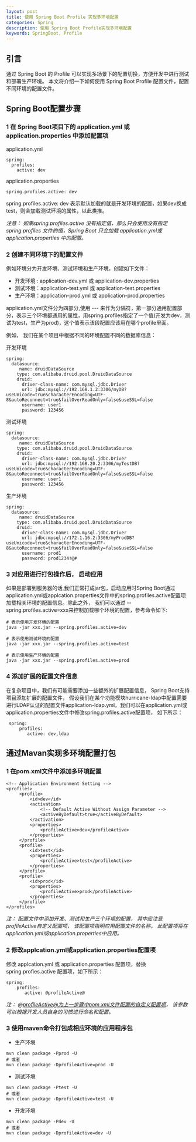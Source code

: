 ```yaml
---
layout: post
title: 使用 Spring Boot Profile 实现多环境配置
categories: Spring
description: 使用 Spring Boot Profile实现多环境配置
keywords: SpringBoot, Profile
---
```


## 引言
通过 Spring Boot 的 Profile 可以实现多场景下的配置切换，方便开发中进行测试和部署生产环境。 本文将介绍一下如何使用 Spring Boot Profile 配置文件，配置不同环境的配置文件。

## Spring Boot配置步骤

### 1 在 Spring Boot项目下的 application.yml 或 application.properties 中添加配置项

application.yml
```
spring:
  profiles:
    active: dev
```

application.properties
```
spring.profiles.active: dev
```

spring.profiles.active: dev 表示默认加载的就是开发环境的配置，如果dev换成test，则会加载测试环境的属性，以此类推。

*注意： 如果spring.profiles.active 没有指定值，那么只会使用没有指定 spring.profiles 文件的值，Spring Boot 只会加载 application.yml或 application.properties 中的配置。*


### 2 创建不同环境下的配置文件

例如环境分为开发环境、测试环境和生产环境，创建如下文件：

- 开发环境 : application-dev.yml 或 application-dev.properties
- 测试环境：application-test.yml 或 application-test.properties
- 生产环境：application-prod.yml 或 application-prod.properties


application.yml文件分为四部分,使用 --- 来作为分隔符，第一部分通用配置部分，表示三个环境都通用的属性，用spring.profiles指定了一个值(开发为dev，测试为test，生产为prod)，这个值表示该段配置应该用在哪个profile里面。

例如， 我们在某个项目中根据不同的环境配置不同的数据库信息：

开发环境
```
spring:
  datasource:
     name: druidDataSource
    type: com.alibaba.druid.pool.DruidDataSource
    druid:
      driver-class-name: com.mysql.jdbc.Driver
      url: jdbc:mysql://192.168.1.2:3306/myDB?useUnicode=true&characterEncoding=UTF-8&autoReconnect=true&failOverReadOnly=false&useSSL=false
      username: user1
      password: 123456
```


测试环境
```
spring:
  datasource:
     name: druidDataSource
    type: com.alibaba.druid.pool.DruidDataSource
    druid:
      driver-class-name: com.mysql.jdbc.Driver
      url: jdbc:mysql://192.168.20.2:3306/myTestDB?useUnicode=true&characterEncoding=UTF-8&autoReconnect=true&failOverReadOnly=false&useSSL=false
      username: user1
      password: 123456
```


生产环境
```
spring:
  datasource:
     name: druidDataSource
    type: com.alibaba.druid.pool.DruidDataSource
    druid:
      driver-class-name: com.mysql.jdbc.Driver
      url: jdbc:mysql://172.1.16.2:3306/myProdDB?useUnicode=true&characterEncoding=UTF-8&autoReconnect=true&failOverReadOnly=false&useSSL=false
      username: prod1
      password: prod1234!@#
```

### 3 对应用进行打包操作后， 启动应用

如果是部署到服务器的话,我们正常打成jar包，启动应用时Spring Boot通过application.yml或applcation.properties文件中的spring.profiles.active配置项加载相关环境的配置信息。除此之外， 我们可以通过 --spring.profiles.active=xxx来控制加载哪个环境的配置，参考命令如下:
```
# 表示使用开发环境的配置
java -jar xxx.jar --spring.profiles.active=dev 

# 表示使用测试环境的配置
java -jar xxx.jar --spring.profiles.active=test 

# 表示使用生产环境的配置
java -jar xxx.jar --spring.profiles.active=prod 
```

### 4 添加扩展的配置文件信息

在复杂项目中，我们有可能需要添加一些额外的扩展配置信息， Spring Boot支持项目添加扩展的配置文件， 假设我们在某个功能模块hurricane-ldap中配置需要进行LDAP认证的配置文件application-ldap.yml，我们可以在application.yml或application.properties文件中修改spring.profiles.active配置项， 如下所示：
```
 spring:
     profiles:
        active: dev,ldap
```


## 通过Mavan实现多环境配置打包

### 1 在pom.xml文件中添加多环境配置
```
<!-- Application Environment Setting -->
<profiles>
     <profile>
         <id>dev</id>
         <activation>
             <!-- Default Active Without Assign Parameter -->
             <activeByDefault>true</activeByDefault>
         </activation>
         <properties>
             <profileActive>dev</profileActive>
         </properties>
     </profile>
     <profile>
         <id>test</id>
         <properties>
             <profileActive>test</profileActive>
         </properties>
     </profile>
     <profile>
         <id>prod</id>
         <properties>
             <profileActive>prod</profileActive>
         </properties>
     </profile>
</profiles>
```

*注： 配置文件中添加开发、测试和生产三个环境的配置， 其中应注意profileActive自定义配置项， 该配置项指明应用配置文件的名称， 此配置项将在application.yml或application.properties中应用。*

### 2 修改applcation.yml或application.properties配置项

修改 applcation.yml 或 application.properties 配置项，替换 spring.profies.active 配置项，如下所示：
```
spring:
    profiles:
       active: @profileActive@
```

*注： @profileActive@为上一步骤中pom.xml文件配置的自定义配置项， 该参数可以根据开发人员自身的习惯进行命名和配置。*


### 3 使用maven命令打包成相应环境的应用程序包

- 生产环境
```
mvn clean package -Pprod -U  
# 或者
mvn clean package -DprofileActive=prod -U
```

- 测试环境
```
mvn clean package -Ptest -U  
# 或者
mvn clean package -DprofileActive=test -U
```


- 开发环境
```
mvn clean package -Pdev -U  
# 或者
mvn clean package -DprofileActive=dev -U
```

